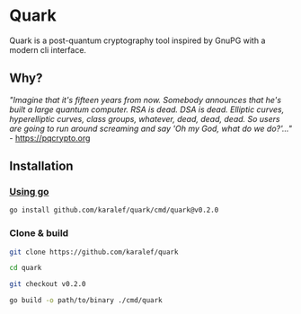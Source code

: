# Quark

Quark is a post-quantum cryptography tool inspired by GnuPG with a modern cli interface.

## Why?

*"Imagine that it's fifteen years from now. Somebody announces that he's built a large quantum computer. RSA is dead. DSA is dead. Elliptic curves, hyperelliptic curves, class groups, whatever, dead, dead, dead. So users are going to run around screaming and say 'Oh my God, what do we do?'..."* - https://pqcrypto.org

## Installation

### [Using go](https://pkg.go.dev/cmd/go#hdr-Compile_and_install_packages_and_dependencies)
```sh
go install github.com/karalef/quark/cmd/quark@v0.2.0
```

### Clone & build
```sh
git clone https://github.com/karalef/quark

cd quark

git checkout v0.2.0

go build -o path/to/binary ./cmd/quark
```